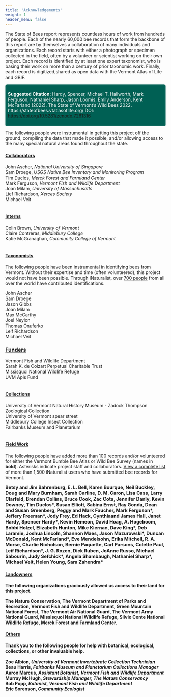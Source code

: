 ```yaml
---
title: 'Acknowledgements'
weight: 1
header_menu: false
---
```

The State of Bees report represents countless hours of work from hundreds of people. Each of the nearly 60,000 bee records that form the backbone of this report are by themselves a collaboration of many individuals and organizations. Each record starts with either a photograph or specimen collected in the field, often by a volunteer or scientist working on their own project. Each record is identified by at least one expert taxonomist, who is basing their work on more than a century of prior taxonomic work. Finally, each record is digitized,shared as open data with the Vermont Atlas of Life and GBIF.

<div style="padding: 8px; background-color: rgb(0, 96, 84); border-radius: 5.5px 5.5px 2.5px 2.5px;">
<p style="color: white" ><b>Suggested Citation:</b>
Hardy, Spencer, Michael T. Hallworth, Mark Ferguson, Nathaniel Sharp, Jason Loomis, Emily Anderson, Kent McFarland (2022). The State of Vermont’s Wild Bees 2022. https://stateofbees.vtatlasoflife.org/ DOI: <a href="https://doi.org/10.5281/zenodo.7261316">https://doi.org/10.5281/zenodo.7261316</a></p>
</div>

The following people were instrumental in getting this project off the ground, compiling the data that made it possible, and/or allowing access to the many special natural areas found throughout the state.

<h4><u>Collaborators</u></h4>
John Ascher, <i>National University of Singapore</i><br>   
Sam Droege, <i>USGS Native Bee Inventory and Monitoring Program</i><br>
Tim Duclos, <i>Merck Forest and Farmland Center</i><br>
Mark Ferguson, <i>Vermont Fish and Wildlife Department</i><br>           
Joan Milam, <i>University of Massachusetts</i><br>     
Lief Richardson, <i>Xerces Society</i><br>     
Michael Veit<br>     
   
<br>
<h4><u>Interns</u></h4>
Colin Brown, <i>University of Vermont</i><br>
Claire Contreras, <i>Middlebury College</i><br>
Katie McGranaghan, <i>Community College of Vermont</i><br>

<br>
<h4><u>Taxonomists</u></h4>
The following people have been instrumental in identifying bees from Vermont. Without their expertise and time (often volunteered), this project would not have been possible. Through iNaturalist, over <a href="https://www.inaturalist.org/observations?place_id=47&subview=map&taxon_id=630955&view=identifiers">700 people</a> from all over the world have contributed identifications.

John Ascher<br>
Sam Droege<br>
Jason Gibbs<br>
Joan Milam<br>
Max McCarthy<br>
Joel Neylon<br>
Thomas Onuferko<br>
Leif Richardson<br>
Michael Veit<br>

<h3><u>Funders</u></h3>
Vermont Fish and Wildlife Department <br>
Sarah K. de Coizart Perpetual Charitable Trust <br>
Missisquoi National Wildlife Refuge<br>
UVM Apis Fund<br>
<br>

<h4><u>Collections</u></h4>
University of Vermont Natural History Museum - Zadock Thompson Zoological Collection<br>
University of Vermont spear street<br>
Middlebury College Insect Collection<br>
Fairbanks Museum and Planetarium<br>
<br>
<h4><u>Field Work</u></h4>

The following people have added more than 100 records and/or volunteered for either the Vermont Bumble Bee Atlas or Wild Bee Survey (names in <b>bold</b>). Asterisks indicate project staff and collaborators. <a href="https://www.inaturalist.org/observations?place_id=47&subview=map&taxon_id=630955&view=observers">View a complete list</a> of more than 1,500 iNaturalist users who have submitted bee records for Vermont.
<p style="font-size:11pt">
<b>Betsy and Jim Bahrenburg<b>, 
E. L. Bell, 
<b>Karen Bourque</b>, 
<b>Neil Buckley</b>, 
<b>Doug and Mary Burnham</b>, 
<b>Sarah Carline</b>, 
D. M. Caron, 
Lisa Cass, 
<b>Larry Clarfeld</b>, 
<b>Brendan Collins</b>, 
Bruce Cook, 
<b>Zac Cota</b>, 
Jennifer Danly, 
<b>Kevin Downey</b>, 
Tim Duclos*, 
<b>Susan Elliott</b>, 
<b>Sabina Ernst</b>, 
<b>Ray Gonda</b>, 
<b>Dean</b> and <b>Susan Greenberg</b>, 
<b>Peggy</b> and <b>Mark Faucher</b>, 
Mark Ferguson*, 
Jeffery Freeman*, 
<b>Jody Frey</b>, 
<b>Ed Hack</b>, 
<b>Cynthia</b >and <b>James Hall</b>, 
<b>Janet Hardy</b>, 
Spencer Hardy*, 
<b>Kevin Hemeon</b>, 
<b>David Hoag</b>, 
A. Hogeboom, 
<b>Bobbi Holzel</b>, 
<b>Elizabeth Hunton</b>, 
Mike Kiernan, 
Dave King*, 
<b>Deb Laramie</b>, 
Joshua Lincoln, 
Shannon Maes, 
Jason Mazurowski*, 
Duncan McDonald, 
Kent McFarland*, 
Eve Mendelsohn, 
Erika Mitchell, 
R. A. Morse, 
Charlie Nicholson, 
Bernie Paquette, 
Carl Parsons, 
Colette Paul, 
Leif Richardson*, 
J. G. Rozen, 
<b>Dick Ruben</b>, 
<b>JoAnne Russo</b>, 
<b>Michael Sabourin</b>, 
Judy Sefchick*, 
Angela Shambaugh, 
Nathaniel Sharp*, 
<b>Michael Veit</b>, 
Helen Young, 
Sara Zahendra*</p>


<h4><u>Landowners</u></h4>
The following organizations graciously allowed us access to their land for this project.

The Nature Conservation, The Vermont Department of Parks and Recreation, Vermont Fish and Wildlife Department, Green Mountain National Forest, The Vermont Air National Guard, The Vermont Army National Guard, Missisquoi National Wildlife Refuge, Silvio Conte National Wildlife Refuge, Merck Forest and Farmland Center.
<br>

<h4><u>Others</u></h4>
Thank you to the following people for help with botanical, ecological, collections, or other invaluable help.
<br>
<br>
Zoe Albion, <i>University of Vermont Invertebrate Collection Technician</i><br>
Beau Harris, <i>Fairbanks Museum and Planetarium Collections Manager</i><br>
Aaron Marcus, <i>Assistant Botanist, Vermont Fish and Wildlife Department</i><br>
Murray McHugh, <i>Stewardship Manager, The Nature Conservancy</i><br>
Bob Popp, <i>Botanist, Vermont Fish and Wildlife Department</i><br>
Eric Sorenson, <i>Community Ecologist</i><br>

